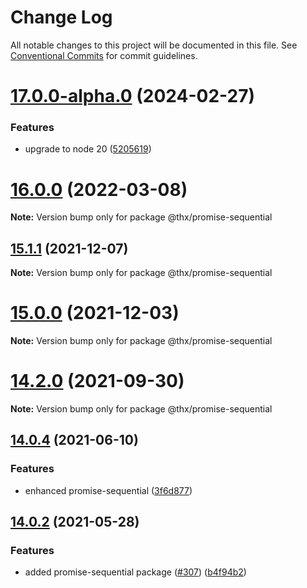 # Change Log

All notable changes to this project will be documented in this file.
See [Conventional Commits](https://conventionalcommits.org) for commit guidelines.

# [17.0.0-alpha.0](https://github.com/thr-consulting/thr-addons/compare/v16.9.1...v17.0.0-alpha.0) (2024-02-27)


### Features

* upgrade to node 20 ([5205619](https://github.com/thr-consulting/thr-addons/commit/5205619d6d87793df27878c21474a79020d2c01f))





# [16.0.0](https://github.com/thr-consulting/thr-addons/compare/v15.3.0...v16.0.0) (2022-03-08)

**Note:** Version bump only for package @thx/promise-sequential





## [15.1.1](https://github.com/thr-consulting/thr-addons/compare/v15.1.0...v15.1.1) (2021-12-07)

**Note:** Version bump only for package @thx/promise-sequential





# [15.0.0](https://github.com/thr-consulting/thr-addons/compare/v14.3.0...v15.0.0) (2021-12-03)

**Note:** Version bump only for package @thx/promise-sequential





# [14.2.0](https://github.com/thr-consulting/thr-addons/compare/v14.0.4...v14.2.0) (2021-09-30)

**Note:** Version bump only for package @thx/promise-sequential





## [14.0.4](https://github.com/thr-consulting/thr-addons/compare/v14.0.3...v14.0.4) (2021-06-10)


### Features

* enhanced promise-sequential ([3f6d877](https://github.com/thr-consulting/thr-addons/commit/3f6d87764716fcbba9f706f8e0f656ad91e3d303))





## [14.0.2](https://github.com/thr-consulting/thr-addons/compare/v14.0.1...v14.0.2) (2021-05-28)


### Features

* added promise-sequential package ([#307](https://github.com/thr-consulting/thr-addons/issues/307)) ([b4f94b2](https://github.com/thr-consulting/thr-addons/commit/b4f94b26507428c21dc36b722a61cc280d05b455))

